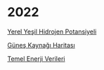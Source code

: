 # 2022

[Yerel Yeşil Hidrojen Potansiyeli](01/green-hydrogen.html)

[Güneş Kaynağı Haritası](01/solar-map.html)

[Temel Enerji Verileri](02/base-energy-numbers.html) 

